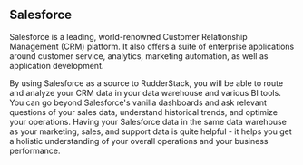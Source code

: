 ## Salesforce

Salesforce is a leading, world-renowned Customer Relationship Management (CRM) platform. It also offers a suite of enterprise applications around customer service, analytics, marketing automation, as well as application development.

By using Salesforce as a source to RudderStack, you will be able to route and analyze your CRM data in your data warehouse and various BI tools. You can go beyond Salesforce's vanilla dashboards and ask relevant questions of your sales data, understand historical trends, and optimize your operations. Having your Salesforce data in the same data warehouse as your marketing, sales, and support data is quite helpful - it helps you get a holistic understanding of your overall operations and your business performance.
